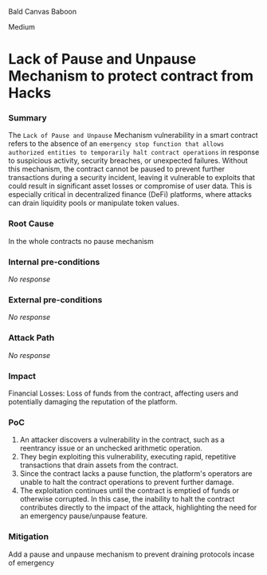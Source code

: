 Bald Canvas Baboon

Medium

# Lack of Pause and Unpause Mechanism to protect contract from Hacks

### Summary

The `Lack of Pause and Unpause` Mechanism vulnerability in a smart contract refers to the absence of an `emergency stop function that allows authorized entities to temporarily halt contract operations` in response to suspicious activity, security breaches, or unexpected failures. Without this mechanism, the contract cannot be paused to prevent further transactions during a security incident, leaving it vulnerable to exploits that could result in significant asset losses or compromise of user data. This is especially critical in decentralized finance (DeFi) platforms, where attacks can drain liquidity pools or manipulate token values.

### Root Cause

In the whole contracts no pause mechanism

### Internal pre-conditions

_No response_

### External pre-conditions

_No response_

### Attack Path

_No response_

### Impact

Financial Losses: Loss of funds from the contract, affecting users and potentially damaging the reputation of the platform.

### PoC

1. An attacker discovers a vulnerability in the contract, such as a reentrancy issue or an unchecked arithmetic operation.
2. They begin exploiting this vulnerability, executing rapid, repetitive transactions that drain assets from the contract.
3. Since the contract lacks a pause function, the platform's operators are unable to halt the contract operations to prevent further damage.
4. The exploitation continues until the contract is emptied of funds or otherwise corrupted.
In this case, the inability to halt the contract contributes directly to the impact of the attack, highlighting the need for an emergency pause/unpause feature.

### Mitigation

Add a pause and unpause mechanism to prevent draining protocols incase of emergency